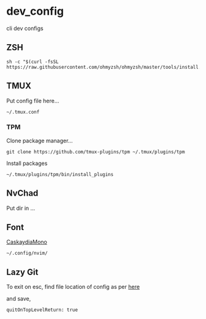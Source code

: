 # dev_config
cli dev configs

## ZSH

```
sh -c "$(curl -fsSL https://raw.githubusercontent.com/ohmyzsh/ohmyzsh/master/tools/install.sh)"
```

## TMUX

Put config file here...

```
~/.tmux.conf
```

### TPM

Clone package manager...

```
git clone https://github.com/tmux-plugins/tpm ~/.tmux/plugins/tpm
```

Install packages

```
~/.tmux/plugins/tpm/bin/install_plugins
```

## NvChad

Put dir in ...

## Font

[CaskaydiaMono](https://www.nerdfonts.com/font-downloads)

```
~/.config/nvim/
```

## Lazy Git

To exit on esc, find file location of config as per [here](https://github.com/jesseduffield/lazygit/blob/master/docs/Config.md)

and save,

```
quitOnTopLevelReturn: true
```
